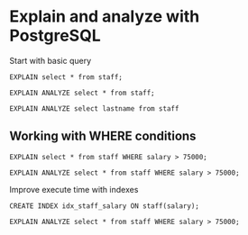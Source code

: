 # Explain and analyze with PostgreSQL

Start with basic query

```
EXPLAIN select * from staff;

EXPLAIN ANALYZE select * from staff;

EXPLAIN ANALYZE select lastname from staff
```

## Working with WHERE conditions

```
EXPLAIN select * from staff WHERE salary > 75000;

EXPLAIN ANALYZE select * from staff WHERE salary > 75000;
```

Improve execute time with indexes
```
CREATE INDEX idx_staff_salary ON staff(salary);

EXPLAIN ANALYZE select * from staff WHERE salary > 75000;
```
